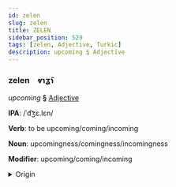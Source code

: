 ```yaml
---
id: zelen
slug: zelen
title: ZELEN
sidebar_position: 529
tags: [zelen, Adjective, Turkic]
description: upcoming § Adjective
---
```


### zelen&emsp;<span kind="abugida">ⱴɿʓ̃ɿ</span>

*upcoming* **§** [Adjective](../../tags/Adjective)

**IPA**: /ˈd͡ʒɛ.lɛn/

**Verb**: to be upcoming/coming/incoming

**Noun**: upcomingness/comingness/incomingness

**Modifier**: upcoming/coming/incoming

<details>
    <summary>Origin</summary>
    Turkish gelen [ɟɛlɛn]<br/>
    <em>Turkic Language Family</em>
</details>